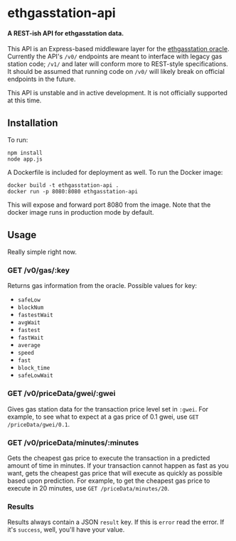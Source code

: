 # ethgasstation-api
#### A REST-ish API for ethgasstation data.

This API is an Express-based middleware layer for the [ethgasstation
oracle](https://github.com/ethgasstation/ethgasstation-adaptive-oracle).
Currently the API's `/v0/` endpoints are meant to interface with legacy
gas station code; `/v1/` and later will conform more to REST-style
specifications. It should be assumed that running code on `/v0/` will likely
break on official endpoints in the future.

This API is unstable and in active development. It is not officially
supported at this time.

## Installation

To run:

```
npm install
node app.js
```

A Dockerfile is included for deployment as well. To run the Docker image:

```
docker build -t ethgasstation-api .
docker run -p 8080:8080 ethgasstation-api
```

This will expose and forward port 8080 from the image. Note that the docker
image runs in production mode by default.


## Usage

Really simple right now.

### GET /v0/gas/:key

Returns gas information from the oracle. Possible values for key:

* `safeLow`
* `blockNum`
* `fastestWait`
* `avgWait`
* `fastest`
* `fastWait`
* `average`
* `speed`
* `fast`
* `block_time`
* `safeLowWait`


### GET /v0/priceData/gwei/:gwei

Gives gas station data for the transaction price level set in `:gwei`. For example, to see what to expect at
a gas price of 0.1 gwei, use `GET /priceData/gwei/0.1`.

### GET /v0/priceData/minutes/:minutes

Gets the cheapest gas price to execute the transaction in a predicted amount of time in minutes. If your 
transaction cannot happen as fast as you want, gets the cheapest gas price that will execute as quickly as
possible based upon prediction. For example, to get the cheapest gas price to execute in 20 minutes, use
`GET /priceData/minutes/20`.


### Results

Results always contain a JSON `result` key. If this is `error` read the error. If it's `success`, well, you'll have your value.
